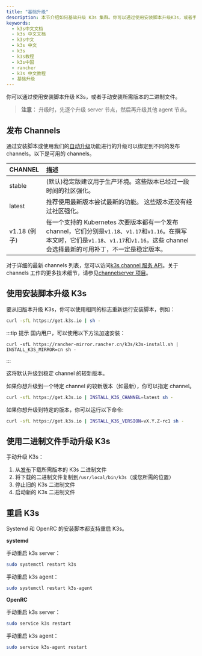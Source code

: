 ```yaml
---
title: "基础升级"
description: 本节介绍如何基础升级 K3s 集群。你可以通过使用安装脚本升级K3s，或者手动安装所需版本的二进制文件。
keywords:
  - k3s中文文档
  - k3s 中文文档
  - k3s中文
  - k3s 中文
  - k3s
  - k3s教程
  - k3s中国
  - rancher
  - k3s 中文教程
  - 基础升级
---
```


你可以通过使用安装脚本升级 K3s，或者手动安装所需版本的二进制文件。

> **注意：** 升级时，先逐个升级 server 节点，然后再升级其他 agent 节点。

## 发布 Channels

通过安装脚本或使用我们的[自动升级](/docs/k3s/upgrades/automated/)功能进行的升级可以绑定到不同的发布 channels。以下是可用的 channels。

| CHANNEL      | 描述                                                                                                                                                                                            |
| :----------- | :---------------------------------------------------------------------------------------------------------------------------------------------------------------------------------------------- |
| stable       | (默认)稳定版建议用于生产环境。这些版本已经过一段时间的社区强化。                                                                                                                                |
| latest       | 推荐使用最新版本尝试最新的功能。 这些版本还没有经过社区强化。                                                                                                                                   |
| v1.18 (例子) | 每一个支持的 Kubernetes 次要版本都有一个发布 channel，它们分别是`v1.18`、`v1.17`和`v1.16`。在撰写本文时，它们是`v1.18`、`v1.17`和`v1.16`。这些 channel 会选择最新的可用补丁，不一定是稳定版本。 |

对于详细的最新 channels 列表，您可以访问[k3s channel 服务 API](https://update.k3s.io/v1-release/channels)。关于 channels 工作的更多技术细节，请参见[channelserver 项目](https://github.com/rancher/channelserver)。

## 使用安装脚本升级 K3s

要从旧版本升级 K3s，你可以使用相同的标志重新运行安装脚本，例如：

```sh
curl -sfL https://get.k3s.io | sh -
```

:::tip 提示
国内用户，可以使用以下方法加速安装：

```
curl -sfL https://rancher-mirror.rancher.cn/k3s/k3s-install.sh | INSTALL_K3S_MIRROR=cn sh -
```

:::

这将默认升级到稳定 channel 的较新版本。

如果你想升级到一个特定 channel 的较新版本（如最新），你可以指定 channel。

```sh
curl -sfL https://get.k3s.io | INSTALL_K3S_CHANNEL=latest sh -
```

如果你想升级到特定的版本，你可以运行以下命令:

```sh
curl -sfL https://get.k3s.io | INSTALL_K3S_VERSION=vX.Y.Z-rc1 sh -
```

## 使用二进制文件手动升级 K3s

手动升级 K3s：

1. 从[发布](https://github.com/rancher/k3s/releases)下载所需版本的 K3s 二进制文件
2. 将下载的二进制文件复制到`/usr/local/bin/k3s`（或您所需的位置）
3. 停止旧的 K3s 二进制文件
4. 启动新的 K3s 二进制文件

## 重启 K3s

Systemd 和 OpenRC 的安装脚本都支持重启 K3s。

**systemd**

手动重启 k3s server：

```sh
sudo systemctl restart k3s
```

手动重启 k3s agent：

```sh
sudo systemctl restart k3s-agent
```

**OpenRC**

手动重启 k3s server：

```sh
sudo service k3s restart
```

手动重启 k3s agent：

```sh
sudo service k3s-agent restart
```
